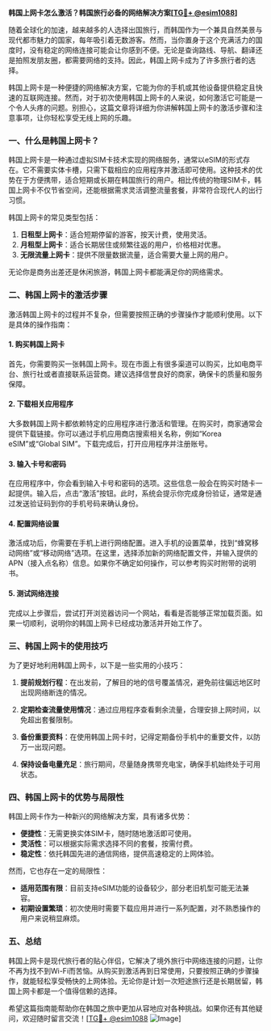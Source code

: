 **韩国上网卡怎么激活？韩国旅行必备的网络解决方案[[TG💪+ @esim1088](https://t.me/s/esim1088)]**

随着全球化的加速，越来越多的人选择出国旅行，而韩国作为一个兼具自然美景与现代都市魅力的国家，每年吸引着无数游客。然而，当你置身于这个充满活力的国度时，没有稳定的网络连接可能会让你感到不便。无论是查询路线、导航、翻译还是拍照发朋友圈，都需要网络的支持。因此，韩国上网卡成为了许多旅行者的选择。

韩国上网卡是一种便捷的网络解决方案，它能为你的手机或其他设备提供稳定且快速的互联网连接。然而，对于初次使用韩国上网卡的人来说，如何激活它可能是一个令人头疼的问题。别担心，这篇文章将详细为你讲解韩国上网卡的激活步骤和注意事项，让你轻松享受无线上网的乐趣。

### 一、什么是韩国上网卡？

韩国上网卡是一种通过虚拟SIM卡技术实现的网络服务，通常以eSIM的形式存在。它不需要实体卡槽，只需下载相应的应用程序并激活即可使用。这种技术的优势在于方便携带，适合短期或长期在韩国旅行的用户。相比传统的物理SIM卡，韩国上网卡不仅节省空间，还能根据需求灵活调整流量套餐，非常符合现代人的出行习惯。

韩国上网卡的常见类型包括：

1. **日租型上网卡**：适合短期停留的游客，按天计费，使用灵活。
2. **月租型上网卡**：适合长期居住或频繁往返的用户，价格相对优惠。
3. **无限流量上网卡**：提供不限量数据流量，适合需要大量上网的用户。

无论你是商务出差还是休闲旅游，韩国上网卡都能满足你的网络需求。

### 二、韩国上网卡的激活步骤

激活韩国上网卡的过程并不复杂，但需要按照正确的步骤操作才能顺利使用。以下是具体的操作指南：

#### 1. 购买韩国上网卡
首先，你需要购买一张韩国上网卡。现在市面上有很多渠道可以购买，比如电商平台、旅行社或者直接联系运营商。建议选择信誉良好的商家，确保卡的质量和服务保障。

#### 2. 下载相关应用程序
大多数韩国上网卡都依赖特定的应用程序进行激活和管理。在购买时，商家通常会提供下载链接。你可以通过手机应用商店搜索相关名称，例如“Korea eSIM”或“Global SIM”。下载完成后，打开应用程序并注册账号。

#### 3. 输入卡号和密码
在应用程序中，你会看到输入卡号和密码的选项。这些信息一般会在购买时随卡一起提供。输入后，点击“激活”按钮。此时，系统会提示你完成身份验证，通常是通过发送验证码到你的手机号码来确认身份。

#### 4. 配置网络设置
激活成功后，你需要在手机上进行网络配置。进入手机的设置菜单，找到“蜂窝移动网络”或“移动网络”选项。在这里，选择添加新的网络配置文件，并输入提供的APN（接入点名称）信息。如果你不确定如何操作，可以参考购买时附带的说明书。

#### 5. 测试网络连接
完成以上步骤后，尝试打开浏览器访问一个网站，看看是否能够正常加载页面。如果一切顺利，说明你的韩国上网卡已经成功激活并开始工作了。

### 三、韩国上网卡的使用技巧

为了更好地利用韩国上网卡，以下是一些实用的小技巧：

1. **提前规划行程**：在出发前，了解目的地的信号覆盖情况，避免前往偏远地区时出现网络断连的情况。
   
2. **定期检查流量使用情况**：通过应用程序查看剩余流量，合理安排上网时间，以免超出套餐限制。

3. **备份重要资料**：在使用韩国上网卡时，记得定期备份手机中的重要文件，以防万一出现问题。

4. **保持设备电量充足**：旅行期间，尽量随身携带充电宝，确保手机始终处于可用状态。

### 四、韩国上网卡的优势与局限性

韩国上网卡作为一种新兴的网络解决方案，具有诸多优势：

- **便捷性**：无需更换实体SIM卡，随时随地激活即可使用。
- **灵活性**：可以根据实际需求选择不同的套餐，按需付费。
- **稳定性**：依托韩国先进的通信网络，提供高速稳定的上网体验。

然而，它也存在一定的局限性：

- **适用范围有限**：目前支持eSIM功能的设备较少，部分老旧机型可能无法兼容。
- **初期设置繁琐**：初次使用时需要下载应用并进行一系列配置，对不熟悉操作的用户来说稍显麻烦。

### 五、总结

韩国上网卡是现代旅行者的贴心伴侣，它解决了境外旅行中网络连接的问题，让你不再为找不到Wi-Fi而苦恼。从购买到激活再到日常使用，只要按照正确的步骤操作，就能轻松享受畅快的上网体验。无论你是计划一次短途旅行还是长期居留，韩国上网卡都是一个值得信赖的选择。

希望这篇指南能帮助你在韩国之旅中更加从容地应对各种挑战。如果你还有其他疑问，欢迎随时留言交流！[[TG💪+ @esim1088](https://t.me/s/esim1088) ![Image](https://i.postimg.cc/4NQfJmqS/Snipaste-2025-05-13-00-14-12.png)]